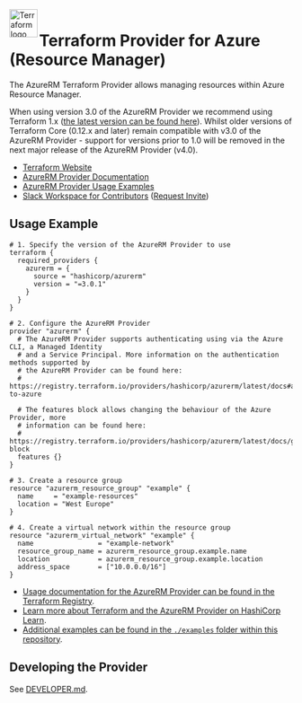 <a href="https://terraform.io">
    <img src=".github/tf.png" alt="Terraform logo" title="Terraform" align="left" height="50" />
</a>

# Terraform Provider for Azure (Resource Manager)

The AzureRM Terraform Provider allows managing resources within Azure Resource Manager.

When using version 3.0 of the AzureRM Provider we recommend using Terraform 1.x ([the latest version can be found here](https://www.terraform.io/downloads)). Whilst older versions of Terraform Core (0.12.x and later) remain compatible with v3.0 of the AzureRM Provider - support for versions prior to 1.0 will be removed in the next major release of the AzureRM Provider (v4.0).

* [Terraform Website](https://www.terraform.io)
* [AzureRM Provider Documentation](https://registry.terraform.io/providers/hashicorp/azurerm/latest/docs)
* [AzureRM Provider Usage Examples](https://github.com/hashicorp/terraform-provider-azurerm/tree/main/examples)
* [Slack Workspace for Contributors](https://terraform-azure.slack.com) ([Request Invite](https://join.slack.com/t/terraform-azure/shared_invite/enQtNDMzNjQ5NzcxMDc3LWNiY2ZhNThhNDgzNmY0MTM0N2MwZjE4ZGU0MjcxYjUyMzRmN2E5NjZhZmQ0ZTA1OTExMGNjYzA4ZDkwZDYxNDE))

## Usage Example

```hcl
# 1. Specify the version of the AzureRM Provider to use
terraform {
  required_providers {
    azurerm = {
      source = "hashicorp/azurerm"
      version = "=3.0.1"
    }
  }
}

# 2. Configure the AzureRM Provider
provider "azurerm" {
  # The AzureRM Provider supports authenticating using via the Azure CLI, a Managed Identity
  # and a Service Principal. More information on the authentication methods supported by
  # the AzureRM Provider can be found here:
  # https://registry.terraform.io/providers/hashicorp/azurerm/latest/docs#authenticating-to-azure

  # The features block allows changing the behaviour of the Azure Provider, more
  # information can be found here:
  # https://registry.terraform.io/providers/hashicorp/azurerm/latest/docs/guides/features-block
  features {}
}

# 3. Create a resource group
resource "azurerm_resource_group" "example" {
  name     = "example-resources"
  location = "West Europe"
}

# 4. Create a virtual network within the resource group
resource "azurerm_virtual_network" "example" {
  name                = "example-network"
  resource_group_name = azurerm_resource_group.example.name
  location            = azurerm_resource_group.example.location
  address_space       = ["10.0.0.0/16"]
}
```

* [Usage documentation for the AzureRM Provider can be found in the Terraform Registry](https://registry.terraform.io/providers/hashicorp/azurerm/latest/docs).
* [Learn more about Terraform and the AzureRM Provider on HashiCorp Learn](https://learn.hashicorp.com/collections/terraform/azure-get-started).
* [Additional examples can be found in the `./examples` folder within this repository](https://github.com/hashicorp/terraform-provider-azurerm/tree/main/examples).

## Developing the Provider

See [DEVELOPER.md](DEVELOPER.md).
